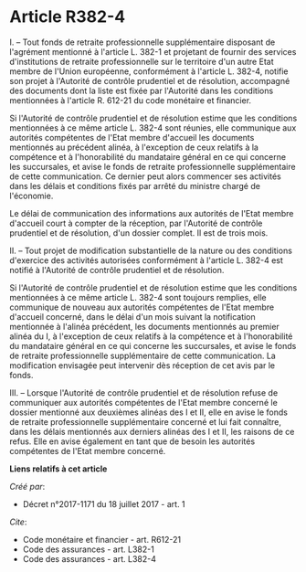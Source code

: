 # Article R382-4

I. – Tout fonds de retraite professionnelle supplémentaire disposant de l'agrément mentionné à l'article L. 382-1 et
projetant de fournir des services d'institutions de retraite professionnelle sur le territoire d'un autre Etat membre de
l'Union européenne, conformément à l'article L. 382-4, notifie son projet à l'Autorité de contrôle prudentiel et de
résolution, accompagné des documents dont la liste est fixée par l'Autorité dans les conditions mentionnées à l'article R.
612-21 du code monétaire et financier.

Si l'Autorité de contrôle prudentiel et de résolution estime que les conditions mentionnées à ce même article L. 382-4 sont
réunies, elle communique aux autorités compétentes de l'Etat membre d'accueil les documents mentionnés au précédent alinéa, à
l'exception de ceux relatifs à la compétence et à l'honorabilité du mandataire général en ce qui concerne les succursales, et
avise le fonds de retraite professionnelle supplémentaire de cette communication. Ce dernier peut alors commencer ses
activités dans les délais et conditions fixés par arrêté du ministre chargé de l'économie.

Le délai de communication des informations aux autorités de l'Etat membre d'accueil court à compter de la réception, par
l'Autorité de contrôle prudentiel et de résolution, d'un dossier complet. Il est de trois mois.

II. – Tout projet de modification substantielle de la nature ou des conditions d'exercice des activités autorisées
conformément à l'article L. 382-4 est notifié à l'Autorité de contrôle prudentiel et de résolution.

Si l'Autorité de contrôle prudentiel et de résolution estime que les conditions mentionnées à ce même article L. 382-4 sont
toujours remplies, elle communique de nouveau aux autorités compétentes de l'Etat membre d'accueil concerné, dans le délai
d'un mois suivant la notification mentionnée à l'alinéa précédent, les documents mentionnés au premier alinéa du I, à
l'exception de ceux relatifs à la compétence et à l'honorabilité du mandataire général en ce qui concerne les succursales, et
avise le fonds de retraite professionnelle supplémentaire de cette communication. La modification envisagée peut intervenir
dès réception de cet avis par le fonds.

III. – Lorsque l'Autorité de contrôle prudentiel et de résolution refuse de communiquer aux autorités compétentes de l'Etat
membre concerné le dossier mentionné aux deuxièmes alinéas des I et II, elle en avise le fonds de retraite professionnelle
supplémentaire concerné et lui fait connaître, dans les délais mentionnés aux derniers alinéas des I et II, les raisons de ce
refus. Elle en avise également en tant que de besoin les autorités compétentes de l'Etat membre concerné.

**Liens relatifs à cet article**

_Créé par_:

  - Décret n°2017-1171 du 18 juillet 2017 - art. 1

_Cite_:

  - Code monétaire et financier - art. R612-21
  - Code des assurances - art. L382-1
  - Code des assurances - art. L382-4
